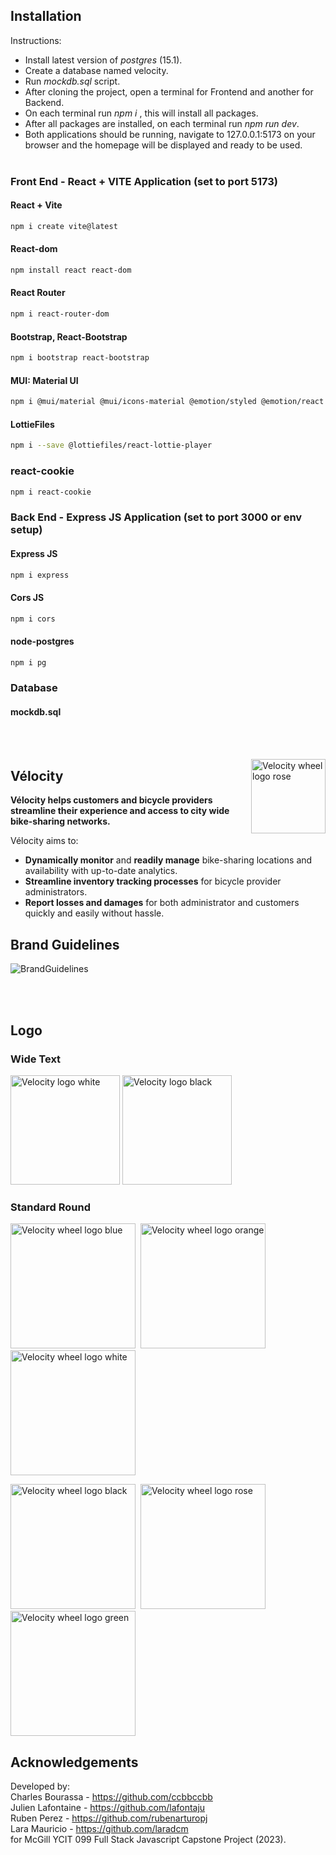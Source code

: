 ## Installation

Instructions:

- Install latest version of _postgres_ (15.1).
- Create a database named velocity.
- Run _mockdb.sql_ script.
- After cloning the project, open a terminal for Frontend and another for Backend.
- On each terminal run _npm i_ , this will install all packages.
- After all packages are installed, on each terminal run _npm run dev_.
- Both applications should be running, navigate to 127.0.0.1:5173 on your browser and the homepage will be displayed and ready to be used.
  <br/><br/>

### Front End - React + VITE Application (set to port 5173)

#### React + Vite

```sh
npm i create vite@latest
```

#### React-dom

```sh
npm install react react-dom
```

#### React Router

```sh
npm i react-router-dom
```

#### Bootstrap, React-Bootstrap

```sh
npm i bootstrap react-bootstrap
```

#### MUI: Material UI

```sh
npm i @mui/material @mui/icons-material @emotion/styled @emotion/react
```

#### LottieFiles

```sh
npm i --save @lottiefiles/react-lottie-player
```

### react-cookie

```sh
npm i react-cookie
```

### Back End - Express JS Application (set to port 3000 or env setup)

#### Express JS

```sh
npm i express
```

#### Cors JS

```sh
npm i cors
```

#### node-postgres

```sh
npm i pg
```

### Database

#### mockdb.sql

<br/><br/>

<img src="Frontend/public/wheel-logo-animation-v2.gif" alt="Velocity wheel logo rose" align="right" width="119" />

## Vélocity

**Vélocity helps customers and bicycle providers streamline their experience and access to city wide bike-sharing networks.**

Vélocity aims to:

- **Dynamically monitor** and **readily manage** bike-sharing locations and availability with up-to-date analytics.
- **Streamline inventory tracking processes** for bicycle provider administrators.
- **Report losses and damages** for both administrator and customers quickly and easily without hassle.

## Brand Guidelines

![BrandGuidelines](Frontend/public/brandguidelines.png)

<br/><br/>

## Logo

### Wide Text

<img src="Frontend/public/velocity-logo-white.png" alt="Velocity logo white" height="175" />  
<img src="Frontend/public/velocity-logo-black.png" alt="Velocity logo black" height="175" />

### Standard Round

<img src="Frontend/public/wheel-logo-blue.png" alt="Velocity wheel logo blue" height="200" />&nbsp;&nbsp;<img src="Frontend/public/wheel-logo-orange.png" alt="Velocity wheel logo orange" height="200" />&nbsp;&nbsp;<img src="Frontend/public/wheel-logo-white.png" alt="Velocity wheel logo white" height="200" />

<img src="Frontend/public/wheel-logo-bw.png" alt="Velocity wheel logo black" height="200" />&nbsp;&nbsp;<img src="Frontend/public/wheel-logo-rose.png" alt="Velocity wheel logo rose" height="200" />&nbsp;&nbsp;<img src="Frontend/public/wheel-logo-green.png" alt="Velocity wheel logo green" height="200" />

## Acknowledgements

Developed by: <br>
Charles Bourassa - https://github.com/ccbbccbb<br>
Julien Lafontaine - https://github.com/lafontaju<br>
Ruben Perez - https://github.com/rubenarturopj<br>
Lara Mauricio - https://github.com/laradcm<br>
for McGill YCIT 099 Full Stack Javascript Capstone Project (2023).
